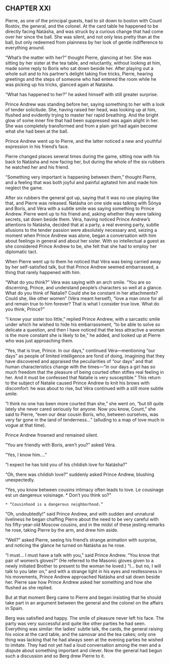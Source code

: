 ## CHAPTER XXI

Pierre, as one of the principal guests, had to sit down to boston
with Count Rostóv, the general, and the colonel. At the card table he
happened to be directly facing Natásha, and was struck by a curious
change that had come over her since the ball. She was silent, and not
only less pretty than at the ball, but only redeemed from plainness by
her look of gentle indifference to everything around.

“What’s the matter with her?” thought Pierre, glancing at her.
She was sitting by her sister at the tea table, and reluctantly, without
looking at him, made some reply to Borís who sat down beside her. After
playing out a whole suit and to his partner’s delight taking five
tricks, Pierre, hearing greetings and the steps of someone who had
entered the room while he was picking up his tricks, glanced again at
Natásha.

“What has happened to her?” he asked himself with still greater
surprise.

Prince Andrew was standing before her, saying something to her with a
look of tender solicitude. She, having raised her head, was looking up
at him, flushed and evidently trying to master her rapid breathing. And
the bright glow of some inner fire that had been suppressed was again
alight in her. She was completely transformed and from a plain girl had
again become what she had been at the ball.

Prince Andrew went up to Pierre, and the latter noticed a new and
youthful expression in his friend’s face.

Pierre changed places several times during the game, sitting now with
his back to Natásha and now facing her, but during the whole of the six
rubbers he watched her and his friend.

“Something very important is happening between them,” thought
Pierre, and a feeling that was both joyful and painful agitated him and
made him neglect the game.

After six rubbers the general got up, saying that it was no use playing
like that, and Pierre was released. Natásha on one side was talking
with Sónya and Borís, and Véra with a subtle smile was saying
something to Prince Andrew. Pierre went up to his friend and, asking
whether they were talking secrets, sat down beside them. Véra, having
noticed Prince Andrew’s attentions to Natásha, decided that at a
party, a real evening party, subtle allusions to the tender passion were
absolutely necessary and, seizing a moment when Prince Andrew was alone,
began a conversation with him about feelings in general and about her
sister. With so intellectual a guest as she considered Prince Andrew to
be, she felt that she had to employ her diplomatic tact.

When Pierre went up to them he noticed that Véra was being carried away
by her self-satisfied talk, but that Prince Andrew seemed embarrassed, a
thing that rarely happened with him.

“What do you think?” Véra was saying with an arch smile. “You are
so discerning, Prince, and understand people’s characters so well at
a glance. What do you think of Natalie? Could she be constant in her
attachments? Could she, like other women” (Véra meant herself),
“love a man once for all and remain true to him forever? That is what
I consider true love. What do you think, Prince?”

“I know your sister too little,” replied Prince Andrew, with a
sarcastic smile under which he wished to hide his embarrassment, “to
be able to solve so delicate a question, and then I have noticed that
the less attractive a woman is the more constant she is likely to be,”
he added, and looked up at Pierre who was just approaching them.

“Yes, that is true, Prince. In our days,” continued
Véra—mentioning “our days” as people of limited intelligence are
fond of doing, imagining that they have discovered and appraised the
peculiarities of “our days” and that human characteristics change
with the times—“in our days a girl has so much freedom that the
pleasure of being courted often stifles real feeling in her. And it must
be confessed that Natalie is very susceptible.” This return to
the subject of Natalie caused Prince Andrew to knit his brows with
discomfort: he was about to rise, but Véra continued with a still more
subtle smile:

“I think no one has been more courted than she,” she went on, “but
till quite lately she never cared seriously for anyone. Now you know,
Count,” she said to Pierre, “even our dear cousin Borís, who,
between ourselves, was very far gone in the land of tenderness...”
(alluding to a map of love much in vogue at that time).

Prince Andrew frowned and remained silent.

“You are friendly with Borís, aren’t you?” asked Véra.

“Yes, I know him....”

“I expect he has told you of his childish love for Natásha?”

“Oh, there was childish love?” suddenly asked Prince Andrew,
blushing unexpectedly.

“Yes, you know between cousins intimacy often leads to love. Le
cousinage est un dangereux voisinage. * Don’t you think so?”

    * “Cousinhood is a dangerous neighborhood.”


“Oh, undoubtedly!” said Prince Andrew, and with sudden and unnatural
liveliness he began chaffing Pierre about the need to be very careful
with his fifty-year-old Moscow cousins, and in the midst of these
jesting remarks he rose, taking Pierre by the arm, and drew him aside.

“Well?” asked Pierre, seeing his friend’s strange animation with
surprise, and noticing the glance he turned on Natásha as he rose.

“I must... I must have a talk with you,” said Prince Andrew. “You
know that pair of women’s gloves?” (He referred to the Masonic
gloves given to a newly initiated Brother to present to the woman he
loved.) “I... but no, I will talk to you later on,” and with a
strange light in his eyes and restlessness in his movements, Prince
Andrew approached Natásha and sat down beside her. Pierre saw how
Prince Andrew asked her something and how she flushed as she replied.

But at that moment Berg came to Pierre and began insisting that he
should take part in an argument between the general and the colonel on
the affairs in Spain.

Berg was satisfied and happy. The smile of pleasure never left his face.
The party was very successful and quite like other parties he had
seen. Everything was similar: the ladies’ subtle talk, the cards, the
general raising his voice at the card table, and the samovar and the tea
cakes; only one thing was lacking that he had always seen at the evening
parties he wished to imitate. They had not yet had a loud conversation
among the men and a dispute about something important and clever. Now
the general had begun such a discussion and so Berg drew Pierre to it.





